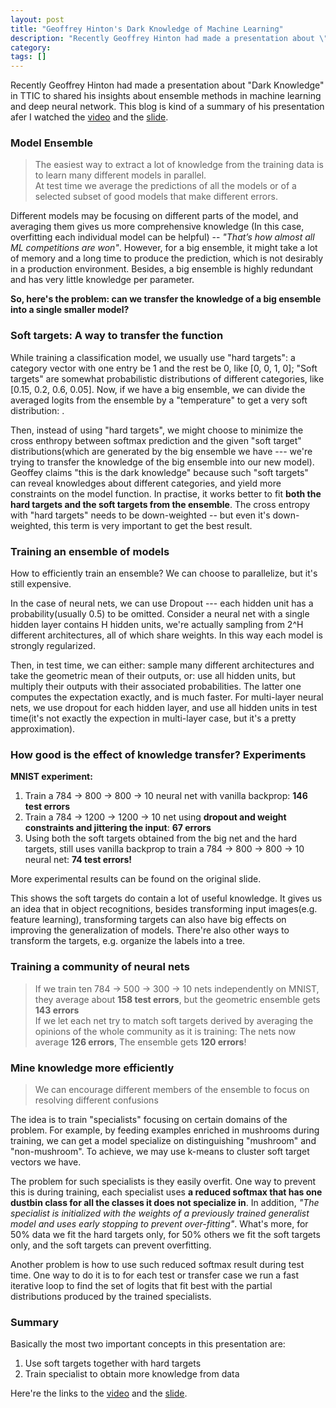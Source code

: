 ```yaml
---
layout: post
title: "Geoffrey Hinton's Dark Knowledge of Machine Learning"
description: "Recently Geoffrey Hinton had made a presentation about \"Dark Knowledge\" in TTIC to shared his insights about ensemble methods in machine learning and deep neural network. This blog is kind of a summary of his presentation afer I watched the video and the slide"
category: 
tags: []
---
```


<script type="text/javascript"
  src="http://cdn.mathjax.org/mathjax/latest/MathJax.js?config=TeX-AMS-MML_HTMLorMML">
</script>
<script type="text/javascript"
   src="http://cdn.mathjax.org/mathjax/latest/MathJax.js?config=TeX-AMS-MML_HTMLorMML">
</script>

Recently Geoffrey Hinton had made a presentation about "Dark Knowledge" in TTIC to shared his insights about ensemble methods in machine learning and deep neural network. This blog is kind of a summary of his presentation afer I watched the [video](https://www.youtube.com/watch?v=EK61htlw8hY) and the [slide](http://www.ttic.edu/dl/dark14.pdf).

### Model Ensemble  

> The easiest way to extract a lot of knowledge from the training data is to learn many different models in parallel.     
> At test time we average the predictions of all the models or of a selected subset of good models that make different errors.   

Different models may be focusing on different parts of the model, and averaging them gives us more comprehensive knowledge (In this case, overfitting each individual model can be helpful) -- <i>"That’s how almost all ML competitions are won"</i>. However, for a big ensemble, it might take a lot of memory and a long time to produce the prediction, which is not desirably in a production environment. Besides, a big ensemble is highly redundant and has very little knowledge per parameter. 

**So, here's the problem: can we transfer the knowledge of a big ensemble into a single smaller model?**

### Soft targets: A way to transfer the function

While training a classification model, we usually use "hard targets": a category vector with one entry be 1 and the rest be 0, like [0, 0, 1, 0]; "Soft targets" are somewhat probabilistic distributions of different categories, like [0.15, 0.2, 0.6, 0.05]. Now, if we have a big ensemble, we can divide the averaged logits from the ensemble by a "temperature" to get a very soft distribution: <script type="math/tex"> p_i = \frac{\exp(\frac{z_i}{T})}{\sum_j \exp(\frac{z_j}{T})} </script>. 

Then, instead of using "hard targets", we might choose to minimize the cross enthropy between softmax prediction and the given "soft target" distributions(which are generated by the big ensemble we have --- we're trying to transfer the knowledge of the big ensemble into our new model). Geoffey claims "this is the dark knowledge" because such "soft targets" can reveal knowledges about different categories, and yield more constraints on the model function. In practise, it works better to fit **both the hard targets and the soft targets from the ensemble**. The cross entropy with "hard targets" needs to be down-weighted -- but even it's down-weighted, this term is very important to get the best result.

### Training an ensemble of models 

How to efficiently train an ensemble? We can choose to parallelize, but it's still expensive.

In the case of neural nets, we can use Dropout --- each hidden unit has a probability(usually 0.5) to be omitted. Consider a neural net with a single hidden layer contains H hidden units, we're actually sampling from 2^H different architectures, all of which share weights. In this way each model is strongly regularized. 

Then, in test time, we can either: sample many different architectures and take the geometric mean of their outputs, or: use all hidden units, but multiply their outputs with their associated probabilities. The latter one computes the expectation exactly, and is much faster. For multi-layer neural nets, we use dropout for each hidden layer, and use all hidden units in test time(it's not exactly the expection in multi-layer case, but it's a pretty approximation).

### How good is the effect of knowledge transfer? Experiments

**MNIST experiment:**

1. Train a 784 -> 800 -> 800 -> 10 neural net with vanilla backprop: **146 test errors**
2. Train a 784 -> 1200 -> 1200 -> 10 net using **dropout and weight constraints and jittering the input**: **67 errors**
3. Using both the soft targets obtained from the big net and the hard targets, still uses vanilla backprop to train a 784 -> 800 -> 800 -> 10 neural net: **74 test errors!**

More experimental results can be found on the original slide. 

This shows the soft targets do contain a lot of useful knowledge. It gives us an idea that in object recognitions, besides transforming input images(e.g. feature learning), transforming targets can also have big effects on improving the generalization of models. There're also other ways to transform the targets, e.g. organize the labels into a tree.

### Training a community of neural nets 
	
> If we train ten 784 -> 500 -> 300 -> 10 nets independently on MNIST, they average about <b>158 test errors</b>, but the geometric ensemble gets <b>143 errors</b>  
> If we let each net try to match soft targets derived by averaging the opinions of the whole community as it is training: The nets now average <b>126 errors</b>, The ensemble gets <b>120 errors</b>!  

### Mine knowledge more efficiently

> We can encourage different members of the ensemble to focus on resolving different confusions

The idea is to train "specialists" focusing on certain domains of the problem. For example, by feeding examples enriched in mushrooms during training, we can get a model specialize on distinguishing "mushroom" and "non-mushroom". To achieve, we may use k-means to cluster soft target vectors we have.

The problem for such specialists is they easily overfit. One way to prevent this is during training, each specialist uses **a reduced softmax that has one dustbin class for all the classes it does not specialize in**. In addition, <i>"The specialist is initialized with the weights of a previously trained generalist model and uses early stopping to prevent over-fitting"</i>. What's more, for 50% data we fit the hard targets only, for 50% others we fit the soft targets only, and the soft targets can prevent overfitting.

Another problem is how to use such reduced softmax result during test time. One way to do it is to for each test or transfer case we run a fast iterative loop to find the set of logits that fit best with the partial distributions produced by the 
trained specialists. 

### Summary
Basically the most two important concepts in this presentation are:

1. Use soft targets together with hard targets  
2. Train specialist to obtain more knowledge from data  

Here're the links to the [video](https://www.youtube.com/watch?v=EK61htlw8hY) and the [slide](http://www.ttic.edu/dl/dark14.pdf).
